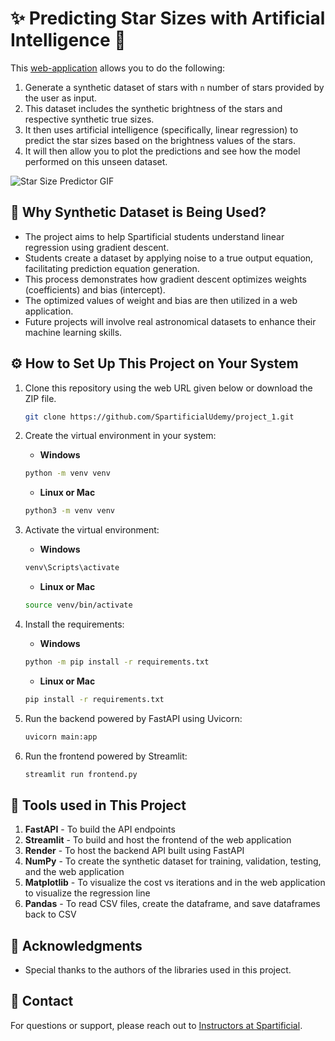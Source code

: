 # ✨ Predicting Star Sizes with Artificial Intelligence 🌠

This [web-application](https://starsize.streamlit.app/) allows you to do the following:
1. Generate a synthetic dataset of stars with `n` number of stars provided by the user as input.
2. This dataset includes the synthetic brightness of the stars and respective synthetic true sizes.
3. It then uses artificial intelligence (specifically, linear regression) to predict the star sizes based on the brightness values of the stars.
4. It will then allow you to plot the predictions and see how the model performed on this unseen dataset.

![Star Size Predictor GIF](media/video.gif)

## 🤔 Why Synthetic Dataset is Being Used?
* The project aims to help Spartificial students understand linear regression using gradient descent.
* Students create a dataset by applying noise to a true output equation, facilitating prediction equation generation.
* This process demonstrates how gradient descent optimizes weights (coefficients) and bias (intercept).
* The optimized values of weight and bias are then utilized in a web application.
* Future projects will involve real astronomical datasets to enhance their machine learning skills.

## ⚙️ How to Set Up This Project on Your System
1. Clone this repository using the web URL given below or download the ZIP file.
   ```bash
   git clone https://github.com/SpartificialUdemy/project_1.git
   ```

2. Create the virtual environment in your system:
   - **Windows**
   ```bash
   python -m venv venv
   ```
   - **Linux or Mac**
   ```bash
   python3 -m venv venv
   ```

3. Activate the virtual environment:
   - **Windows**
   ```bash
   venv\Scripts\activate
   ```
   - **Linux or Mac**
   ```bash
   source venv/bin/activate
   ```

4. Install the requirements:
   - **Windows**
   ```bash
   python -m pip install -r requirements.txt
   ```
   - **Linux or Mac**
   ```bash
   pip install -r requirements.txt
   ```

5. Run the backend powered by FastAPI using Uvicorn:
   ```bash
   uvicorn main:app 
   ```

6. Run the frontend powered by Streamlit:
   ```bash
   streamlit run frontend.py
   ```

## 🔧 Tools used in This Project
1. **FastAPI** - To build the API endpoints
2. **Streamlit** - To build and host the frontend of the web application
3. **Render** - To host the backend API built using FastAPI
4. **NumPy** - To create the synthetic dataset for training, validation, testing, and the web application
5. **Matplotlib** - To visualize the cost vs iterations and in the web application to visualize the regression line
6. **Pandas** - To read CSV files, create the dataframe, and save dataframes back to CSV

## 💖 Acknowledgments
- Special thanks to the authors of the libraries used in this project.
  
## 📧 Contact
For questions or support, please reach out to [Instructors at Spartificial](https://mail.google.com/mail/?view=cm&fs=1&to=instructors@spartificial.com).

